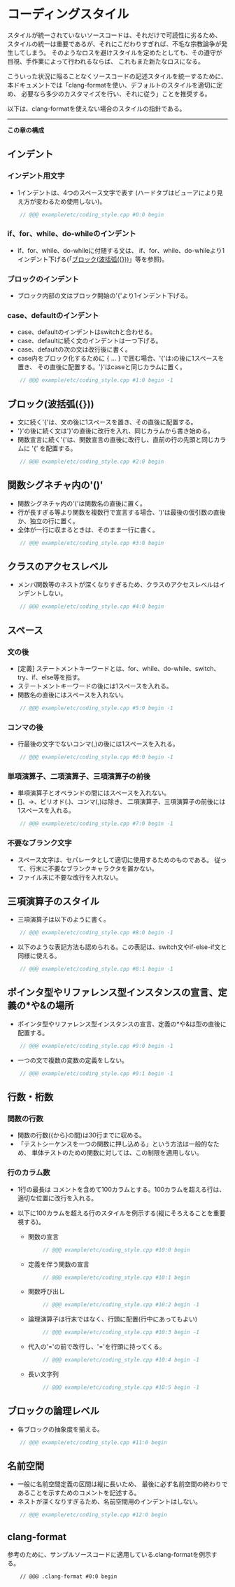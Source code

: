 # コーディングスタイル
スタイルが統一されていないソースコードは、それだけで可読性に劣るため、
スタイルの統一は重要であるが、それにこだわりすぎれば、不毛な宗教論争が発生してしまう。
そのようなロスを避けスタイルを定めたとしても、その遵守が目視、手作業によって行われるならば、
これもまた新たなロスになる。

こういった状況に陥ることなくソースコードの記述スタイルを統一するために、
本ドキュメントでは「clang-formatを使い、デフォルトのスタイルを適切に定め、
必要なら多少のカスタマイズを行い、それに従う」ことを推奨する。

以下は、clang-formatを使えない場合のスタイルの指針である。

---
__この章の構成__

<!-- index 1-3 -->

## インデント
### インデント用文字
* 1インデントは、4つのスペース文字で表す
  (ハードタブはビューアにより見え方が変わるため使用しない)。

```cpp
    // @@@ example/etc/coding_style.cpp #0:0 begin
```

### if、for、while、do-whileのインデント
* if、for、while、do-whileに付随する文は、
  if、for、while、do-whileより1インデント下げる(「[ブロック(波括弧({}))](---)」等を参照)。

### ブロックのインデント
* ブロック内部の文はブロック開始の'{'より1インデント下げる。

### case、defaultのインデント
* case、defaultのインデントはswitchと合わせる。
* case、defaultに続く文のインデントは一つ下げる。 
* case、defaultの次の文は改行後に書く。
* case内をブロック化するために { ... } で囲む場合、'{'は:の後に1スペースを置き、
  その直後に配置する。'}'はcaseと同じカラムに置く。

```cpp
    // @@@ example/etc/coding_style.cpp #1:0 begin -1
```

## ブロック(波括弧({}))
* 文に続く'{'は、文の後に1スペースを置き、その直後に配置する。
* '}'の後に続く文は'}'の直後に改行を入れ、同じカラムから書き始める。
* 関数宣言に続く'{'は、関数宣言の直後に改行し、直前の行の先頭と同じカラムに '{' を配置する。

```cpp
    // @@@ example/etc/coding_style.cpp #2:0 begin
```

## 関数シグネチャ内の'()'
* 関数シグネチャ内の'('は関数名の直後に置く。
* 行が長すぎる等より関数を複数行で宣言する場合、')'は最後の仮引数の直後か、独立の行に置く。
* 全体が一行に収まるときは、そのまま一行に書く。

```cpp
    // @@@ example/etc/coding_style.cpp #3:0 begin
```

## クラスのアクセスレベル
* メンバ関数等のネストが深くなりすぎるため、クラスのアクセスレベルはインデントしない。

```cpp
    // @@@ example/etc/coding_style.cpp #4:0 begin
```

## スペース
### 文の後
* [定義] ステートメントキーワードとは、for、while、do-while、switch、try、if、else等を指す。
* ステートメントキーワードの後には1スペースを入れる。
* 関数名の直後にはスペースを入れない。

```cpp
    // @@@ example/etc/coding_style.cpp #5:0 begin -1
```

### コンマの後  
* 行最後の文字でないコンマ(,)の後には1スペースを入れる。

```cpp
    // @@@ example/etc/coding_style.cpp #6:0 begin -1
```

### 単項演算子、二項演算子、三項演算子の前後
* 単項演算子とオペランドの間にはスペースを入れない。
* []、->、ピリオド(.)、コンマ(,)は除き、 二項演算子、三項演算子の前後には1スペースを入れる。

```cpp
    // @@@ example/etc/coding_style.cpp #7:0 begin -1
```

### 不要なブランク文字
* スペース文字は、セパレータとして適切に使用するためのものである。
  従って、行末に不要なブランクキャラクタを置かない。
* ファイル末に不要な改行を入れない。

## 三項演算子のスタイル
* 三項演算子は以下のように書く。

```cpp
    // @@@ example/etc/coding_style.cpp #8:0 begin -1
```

* 以下のような表記方法も認められる。この表記は、switch文やif-else-if文と同様に使える。

```cpp
    // @@@ example/etc/coding_style.cpp #8:1 begin -1
```

## ポインタ型やリファレンス型インスタンスの宣言、定義の\*や&の場所
* ポインタ型やリファレンス型インスタンスの宣言、定義の\*や&は型の直後に配置する。

```cpp
    // @@@ example/etc/coding_style.cpp #9:0 begin -1
```

* 一つの文で複数の変数の定義をしない。

```cpp
    // @@@ example/etc/coding_style.cpp #9:1 begin -1
```

## 行数・桁数
### 関数の行数

* 関数の行数({から}の間)は30行までに収める。
* 「テストシーケンスを一つの関数に押し込める」という方法は一般的なため、
  単体テストのための関数に対しては、この制限を適用しない。

### 行のカラム数
* 1行の最長は コメントを含めて100カラムとする。100カラムを超える行は、適切な位置に改行を入れる。
* 以下に100カラムを超える行のスタイルを例示する(縦にそろえることを重要視する)。

    * 関数の宣言

    ```.cpp
            // @@@ example/etc/coding_style.cpp #10:0 begin
    ```

    * 定義を伴う関数の宣言

    ```.cpp
            // @@@ example/etc/coding_style.cpp #10:1 begin
    ```

    * 関数呼び出し

    ```.cpp
            // @@@ example/etc/coding_style.cpp #10:2 begin -1
    ```

    * 論理演算子は行末ではなく、行頭に配置(行中にあってもよい)

    ```.cpp
            // @@@ example/etc/coding_style.cpp #10:3 begin -1
    ```

    * 代入の'='の前で改行し、'='を行頭に持ってくる。 

    ```.cpp
            // @@@ example/etc/coding_style.cpp #10:4 begin -1
    ```

    * 長い文字列

    ```.cpp
            // @@@ example/etc/coding_style.cpp #10:5 begin -1
    ```

## ブロックの論理レベル
* 各ブロックの抽象度を揃える。

```cpp
    // @@@ example/etc/coding_style.cpp #11:0 begin
```

## 名前空間
* 一般に名前空間定義の区間は縦に長いため、
  最後に必ず名前空間の終わりであることを示すためのコメントを記述する。
* ネストが深くなりすぎるため、名前空間用のインデントはしない。

```cpp
    // @@@ example/etc/coding_style.cpp #12:0 begin
```

## clang-format
参考のために、サンプルソースコードに適用している.clang-formatを例示する。

```
    // @@@ .clang-format #0:0 begin
```


